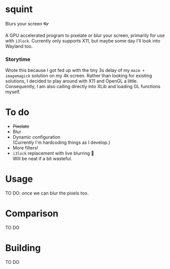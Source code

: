 # squint
Blurs your screen 👓

A GPU accelerated program to pixelate or blur your screen, primarily for use
with `i3lock`. Currently only supports X11, but maybe some day I'll look into
Wayland too.

### Storytime
Wrote this because I got fed up with the tiny 3s delay of my `maim + imagemagick`
solution on my 4k screen. Rather than looking for existing solutions, I decided
to play around with X11 and OpenGL a little. Consequently, I am also calling
directly into XLib and loading GL functions myself.

# To do
- ~~Pixelate~~
- Blur
- Dynamic configuration    
  (Currently I'm hardcoding things as I develop.)
- More filters!
- `i3lock` replacement with live blurring 🚀    
  Will be neat if a bit wasteful.

# Usage
TO DO: once we can blur the pixels too.

# Comparison
TO DO

# Building
TO DO
